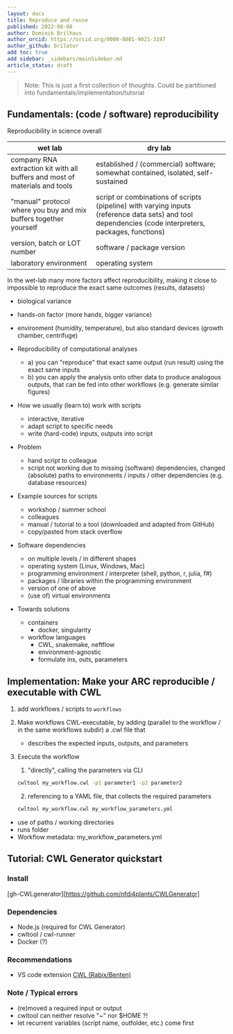 ```yaml
---
layout: docs
title: Reproduce and reuse
published: 2022-08-08
author: Dominik Brilhaus
author_orcid: https://orcid.org/0000-0001-9021-3197
author_github: brilator
add toc: true
add sidebar: _sidebars/mainSidebar.md
article_status: draft
---
```


> Note: This is just a first collection of thoughts.
> Could be partitioned into fundamentals/implementation/tutorial

## Fundamentals: (code / software) reproducibility


Reproducibility in science overall

wet lab | dry lab
--- | ---
company RNA extraction kit with all buffers and most of materials and tools| established / (commercial) software; somewhat contained, isolated, self-sustained
"manual" protocol where you buy and mix buffers together yourself | script or combinations of scripts (pipeline) with varying inputs (reference data sets) and tool dependencies (code interpreters, packages, functions)
version, batch or LOT number | software / package version
laboratory environment | operating system 


In the wet-lab many more factors affect reproducibility, making it close to impossible to reproduce the exact same outcomes (results, datasets)
- biological variance
- hands-on factor (more hands, bigger variance)
- environment (humidity, temperature), but also standard devices (growth chamber, centrifuge)



- Reproducibility of computational analyses
  - a) you can "reproduce" that exact same output (run result) using the exact same inputs
  - b) you can apply the analysis onto other data to produce analogous outputs, that can be fed into other workflows (e.g. generate similar figures)

- How we usually (learn to) work with scripts
  - interactive, iterative
  - adapt script to specific needs
  - write (hard-code) inputs, outputs into script

- Problem
  - hand script to colleague
  - script not working due to missing (software) dependencies, changed (absolute) paths to environments / inputs / other dependencies (e.g. database resources)

- Example sources for scripts
  - workshop / summer school
  - colleagues
  - manual / tutorial to a tool (downloaded and adapted from GitHub)
  - copy/pasted from stack overflow

- Software dependencies
  - on multiple levels / in different shapes
  - operating system (Linux, Windows, Mac)
  - programming environment / interpreter (shell, python, r, julia, f#)
  - packages / libraries within the programming environment
  - version of one of above
  - (use of) virtual environments

- Towards solutions
  - containers
    - docker, singularity
  - workflow languages
    - CWL, snakemake, neftflow
    - environment-agnostic
    - formulate ins, outs, parameters




## Implementation: Make your ARC reproducible / executable with CWL

1. add workflows / scripts to `workflows`
2. Make workflows CWL-executable, by adding (parallel to the workflow / in the same workflows subdir) a .cwl file that
   - describes the expected inputs, outputs, and parameters
3. Execute the workflow
   1. "directly", calling the parameters via CLI
    
    ```bash
    cwltool my_workflow.cwl -p1 parameter1 -p2 parameter2
    ```

   2. referencing to a YAML file, that collects the required parameters
    ```bash
    cwltool my_workflow.cwl my_workflow_parameters.yml
    ```

- use of paths / working directories
- runs folder
- Workflow metadata: my_workflow_parameters.yml

## Tutorial: CWL Generator quickstart

### Install

[gh-CWLgenerator][https://github.com/nfdi4plants/CWLGenerator]

### Dependencies

- Node.js (required for CWL Generator)
- cwltool / cwl-runner
- Docker (?)

### Recommendations

- VS code extension [CWL (Rabix/Benten)](https://marketplace.visualstudio.com/items?itemName=sbg-rabix.benten-cwl)


### Note / Typical errors

- (re)moved a required input or output
- cwltool can neither resolve "~" nor $HOME ?!
- let recurrent variables (script name, outfolder, etc.) come first
